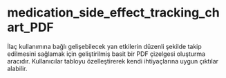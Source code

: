 # medication_side_effect_tracking_chart_PDF
İlaç kullanımına bağlı gelişebilecek yan etkilerin düzenli şekilde takip edilmesini sağlamak için geliştirilmiş basit bir PDF çizelgesi oluşturma aracıdır. Kullanıcılar tabloyu özelleştirerek kendi ihtiyaçlarına uygun çıktılar alabilir.
